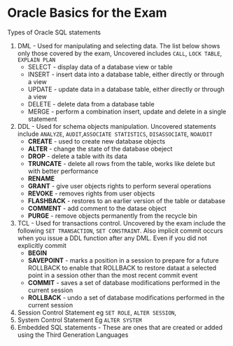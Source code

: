# Oracle Basics for the Exam

Types of Oracle SQL statements

1. DML - Used for manipulating and selecting data. The list below shows only those covered by the exam, Uncovered includes `CALL`, `LOCK TABLE`, `EXPLAIN PLAN`
   - SELECT - display data of a database view or table
   - INSERT - insert data into a database table, either directly or through a view
   - UPDATE - update data in a database table, either directly or through a view
   - DELETE - delete data from a database table
   - MERGE - perform a combination insert, update and delete in a single statement
2. DDL - Used for schema objects manipulation. Uncovered statements include `ANALYZE`, `AUDIT`,`ASSOCIATE STATISTICS`, `DISASSOCIATE`, `NOAUDIT`
   - **CREATE** - used to create new database objects
   - **ALTER** - change the state of the database obeject
   - **DROP** - delete a table with its data
   - **TRUNCATE** - delete all rows from the table, works like delete but with better performance
   - **RENAME**
   - **GRANT** - give user objects rights to perform several operations
   - **REVOKE** - removes rights from user objects
   - **FLASHBACK** - restores to an earlier version of the table or database
   - **COMMENT** - add comment to the datase object
   - **PURGE** - remove objects permanently from the recycle bin
3. TCL - Used for transactions control. Uncovered by the exam include the following `SET TRANSACTION`, `SET CONSTRAINT`. Also implicit commit occurs when you issue a DDL function after any DML. Even if you did not explicitly commit
   - **BEGIN**
   - **SAVEPOINT** - marks a position in a session to prepare for a future ROLLBACK to enable that ROLLBACK to restore dataat a selected point in a session other than the most recent
     commit event
   - **COMMIT** - saves a set of database modifications performed in the current session
   - **ROLLBACK** - undo a set of database modifications performed in the current session
4. Session Control Statement eg `SET ROLE`, `ALTER SESSION`,
5. System Control Statement Eg `ALTER SYSTEM`
6. Embedded SQL statements - These are ones that are created or added using the Third Generation Languages
